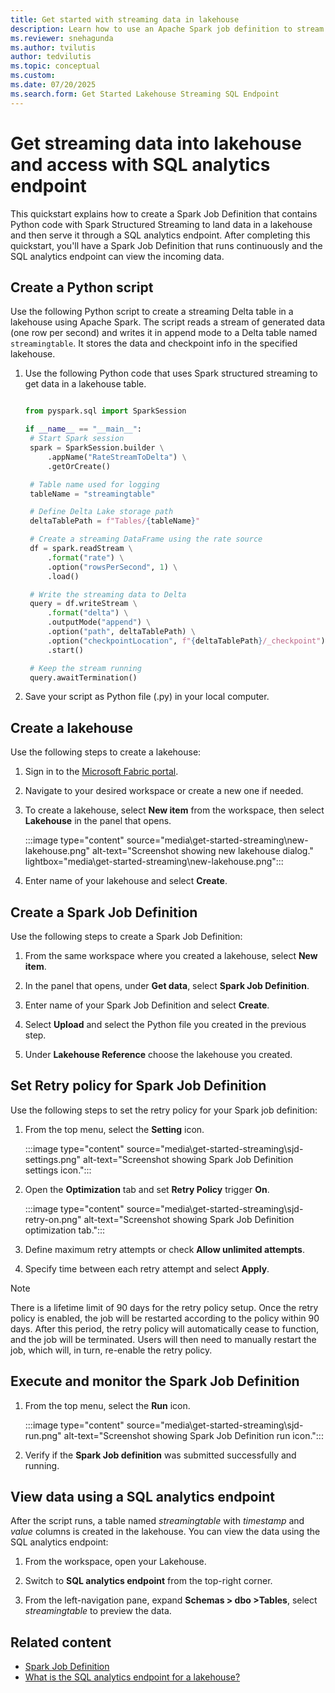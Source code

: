 ```yaml
---
title: Get started with streaming data in lakehouse
description: Learn how to use an Apache Spark job definition to stream data into your lakehouse and then serve it through a SQL analytics endpoint.
ms.reviewer: snehagunda
ms.author: tvilutis
author: tedvilutis
ms.topic: conceptual
ms.custom:
ms.date: 07/20/2025
ms.search.form: Get Started Lakehouse Streaming SQL Endpoint
---
```


# Get streaming data into lakehouse and access with SQL analytics endpoint

This quickstart explains how to create a Spark Job Definition that contains Python code with Spark Structured Streaming to land data in a lakehouse and then serve it through a SQL analytics endpoint. After completing this quickstart, you'll have a Spark Job Definition that runs continuously and the SQL analytics endpoint can view the incoming data.

## Create a Python script

Use the following Python script to create a streaming Delta table in a lakehouse using Apache Spark. The script reads a stream of generated data (one row per second) and writes it in append mode to a Delta table named `streamingtable`. It stores the data and checkpoint info in the specified lakehouse.

1. Use the following Python code that uses Spark structured streaming to get data in a lakehouse table.

   ```python

   from pyspark.sql import SparkSession

   if __name__ == "__main__":
    # Start Spark session
    spark = SparkSession.builder \
        .appName("RateStreamToDelta") \
        .getOrCreate()

    # Table name used for logging
    tableName = "streamingtable"

    # Define Delta Lake storage path
    deltaTablePath = f"Tables/{tableName}"

    # Create a streaming DataFrame using the rate source
    df = spark.readStream \
        .format("rate") \
        .option("rowsPerSecond", 1) \
        .load()

    # Write the streaming data to Delta
    query = df.writeStream \
        .format("delta") \
        .outputMode("append") \
        .option("path", deltaTablePath) \
        .option("checkpointLocation", f"{deltaTablePath}/_checkpoint") \
        .start()

    # Keep the stream running
    query.awaitTermination()
   ```

1. Save your script as Python file (.py) in your local computer.

## Create a lakehouse

Use the following steps to create a lakehouse:

1. Sign in to the [Microsoft Fabric portal](https://app.fabric.microsoft.com).

1. Navigate to your desired workspace or create a new one if needed.

1. To create a lakehouse, select **New item** from the workspace, then select **Lakehouse** in the panel that opens.

   :::image type="content" source="media\get-started-streaming\new-lakehouse.png" alt-text="Screenshot showing new lakehouse dialog." lightbox="media\get-started-streaming\new-lakehouse.png":::

1. Enter name of your lakehouse and select **Create**.

## Create a Spark Job Definition

Use the following steps to create a Spark Job Definition:

1. From the same workspace where you created a lakehouse, select **New item**.

1. In the panel that opens, under **Get data**, select **Spark Job Definition**.

1. Enter name of your Spark Job Definition and select **Create**.

1. Select **Upload** and select the Python file you created in the previous step.

1. Under **Lakehouse Reference** choose the lakehouse you created.

## Set Retry policy for Spark Job Definition

Use the following steps to set the retry policy for your Spark job definition:

1. From the top menu, select the **Setting** icon.

   :::image type="content" source="media\get-started-streaming\sjd-settings.png" alt-text="Screenshot showing Spark Job Definition settings icon.":::

1. Open the **Optimization** tab and set **Retry Policy** trigger **On**.

   :::image type="content" source="media\get-started-streaming\sjd-retry-on.png" alt-text="Screenshot showing Spark Job Definition optimization tab.":::

1. Define maximum retry attempts or check **Allow unlimited attempts**.

1. Specify time between each retry attempt and select **Apply**.

> [!NOTE]
> There is a lifetime limit of 90 days for the retry policy setup. Once the retry policy is enabled, the job will be restarted according to the policy within 90 days. After this period, the retry policy will automatically cease to function, and the job will be terminated. Users will then need to manually restart the job, which will, in turn, re-enable the retry policy.

## Execute and monitor the Spark Job Definition

1. From the top menu, select the **Run** icon.

   :::image type="content" source="media\get-started-streaming\sjd-run.png" alt-text="Screenshot showing Spark Job Definition run icon.":::

1. Verify if the **Spark Job definition** was submitted successfully and running.

## View data using a SQL analytics endpoint

After the script runs, a table named *streamingtable* with *timestamp* and *value* columns is created in the lakehouse. You can view the data using the SQL analytics endpoint:

1. From the workspace, open your Lakehouse.

1. Switch to **SQL analytics endpoint** from the top-right corner.

1. From the left-navigation pane, expand **Schemas > dbo >Tables**, select *streamingtable* to preview the data.

## Related content

- [Spark Job Definition](spark-job-definition.md)
- [What is the SQL analytics endpoint for a lakehouse?](lakehouse-sql-analytics-endpoint.md)
